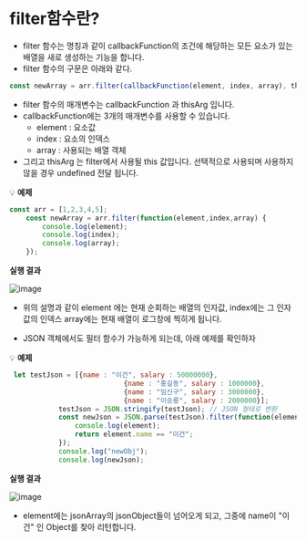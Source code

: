 # filter함수란?
- filter 함수는 명칭과 같이 callbackFunction의 조건에 해당하는 모든 요소가 있는 배열을
새로 생성하는 기능을 합니다.
- filter 함수의 구문은 아래와 같다.
```javascript
const newArray = arr.filter(callbackFunction(element, index, array), thisArg);
```
- filter 함수의 매개변수는 callbackFunction 과 thisArg 입니다.
- callbackFunction에는 3개의 매개변수를 사용할 수 있습니다.
  - element : 요소값
  - index : 요소의 인덱스
  - array : 사용되는 배열 객체
- 그리고 thisArg 는 filter에서 사용될 this 값입니다. 선택적으로 사용되며 사용하지 않을 경우 undefined 전달 됩니다.

💡 **예제**
```javascript
const arr = [1,2,3,4,5];
    const newArray = arr.filter(function(element,index,array) {
        console.log(element);
        console.log(index);
        console.log(array);
    });
```
**실행 결과**

![image](https://github.com/yejun95/Today-I-Learn/assets/121341413/fc27524b-92c9-45e8-b2af-fb497c57b86c)

- 위의 설명과 같이 element 에는 현재 순회하는 배열의 인자값, index에는 그 인자값의 인덱스
array에는 현재 배열이 로그창에 찍히게 됩니다.

- JSON 객체에서도 필터 함수가 가능하게 되는데, 아래 예제를 확인하자

💡 **예제**
```javascript
 let testJson = [{name : "이건", salary : 50000000},
                            {name : "홍길동", salary : 1000000},
                            {name : "임신구", salary : 3000000},
                            {name : "이승룡", salary : 2000000}];
            testJson = JSON.stringify(testJson); // JSON 형태로 변환
            const newJson = JSON.parse(testJson).filter(function(element){ // JSON을 자바스크립트 객체로 변환
                console.log(element);
                return element.name == "이건";
            });
            console.log("newObj");
            console.log(newJson);
```
**실행 결과**

![image](https://github.com/yejun95/Today-I-Learn/assets/121341413/8be7582f-36a3-44de-905a-8f93cc2acbda)

- element에는 jsonArray의 jsonObject들이 넘어오게 되고, 그중에 name이 "이건" 인 Object를 찾아 리턴합니다.
